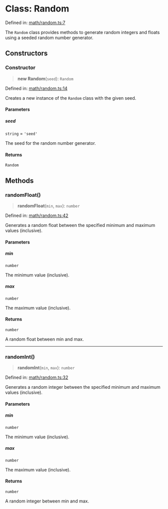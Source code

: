 # Class: Random

Defined in: [math/random.ts:7](https://github.com/Forge-Game-Engine/Forge/blob/5b90130e2e0c679482e3bd31c32cbea9b4cffce1/src/math/random.ts#L7)

The `Random` class provides methods to generate random integers and floats
using a seeded random number generator.

## Constructors

### Constructor

> **new Random**(`seed`): `Random`

Defined in: [math/random.ts:14](https://github.com/Forge-Game-Engine/Forge/blob/5b90130e2e0c679482e3bd31c32cbea9b4cffce1/src/math/random.ts#L14)

Creates a new instance of the `Random` class with the given seed.

#### Parameters

##### seed

`string` = `'seed'`

The seed for the random number generator.

#### Returns

`Random`

## Methods

### randomFloat()

> **randomFloat**(`min`, `max`): `number`

Defined in: [math/random.ts:42](https://github.com/Forge-Game-Engine/Forge/blob/5b90130e2e0c679482e3bd31c32cbea9b4cffce1/src/math/random.ts#L42)

Generates a random float between the specified minimum and maximum values (inclusive).

#### Parameters

##### min

`number`

The minimum value (inclusive).

##### max

`number`

The maximum value (inclusive).

#### Returns

`number`

A random float between min and max.

***

### randomInt()

> **randomInt**(`min`, `max`): `number`

Defined in: [math/random.ts:32](https://github.com/Forge-Game-Engine/Forge/blob/5b90130e2e0c679482e3bd31c32cbea9b4cffce1/src/math/random.ts#L32)

Generates a random integer between the specified minimum and maximum values (inclusive).

#### Parameters

##### min

`number`

The minimum value (inclusive).

##### max

`number`

The maximum value (inclusive).

#### Returns

`number`

A random integer between min and max.
